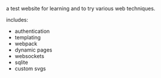 a test website for learning and to try various web techniques.

includes:
- authentication
- templating
- webpack
- dynamic pages
- websockets
- sqlite
- custom svgs
